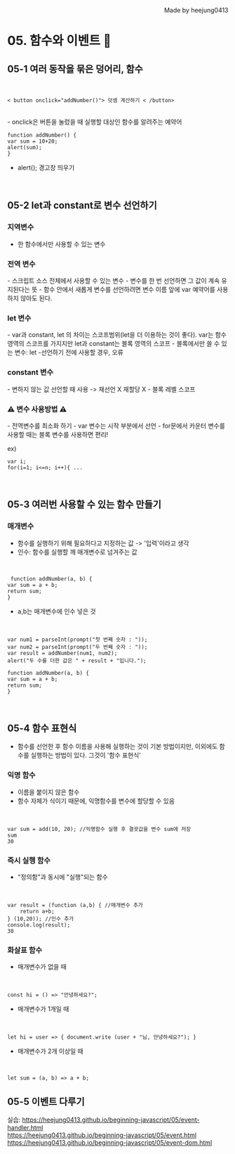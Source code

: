 <p align="right">Made by heejung0413</p>
<h1> 05. 함수와 이벤트 👋 </h1>
<h2>05-1 여러 동작을 묶은 덩어리, 함수 </h2>

<br/> 

	< button onclick="addNumber()"> 덧셈 계산하기 < /button>

<br/> - onclick은 버튼을 눌렀을 때 실행할 대상인 함수를 알려주는 예약어
    <br/>

    function addNumber() {
    var sum = 10+20;
    alert(sum);
    }
- alert();
 경고창 띄우기
<br/>

 <h2>05-2 let과 constant로 변수 선언하기  </h2>

<h3> 지역변수</h3>

- 한 함수에서만 사용할 수 있는 변수

<h3> 전역 변수</h3>
- 스크립트 소스 전체에서 사용할 수 있는 변수
- 변수를 한 번 선언하면 그 값이 계속 유지된다는 뜻
- 함수 안에서 새롭게 변수를 선언하려면 변수 이름 앞에 var 예약어를 사용하지 않아도 된다.

<h3> let 변수</h3>
- var과 constant, let 의 차이는 스코프범위(let을 더 이용하는 것이 좋다). var는 함수 영역의 스코프를 가지지만 let과 constant는 블록 영역의 스코프
- 블록에서만 쓸 수 있는 변수: let
-선언하기 전에 사용할 경우, 오류

<h3> constant 변수</h3>
- 변하지 않는 값 선언할 때 사용 -> 재선언 X 재할당 X
- 블록 레벨 스코프

<h3> ⚠ 변수 사용방법 ⚠</h3>
- 전역변수를 최소화 하기
- var 변수는 시작 부분에서 선언
- for문에서 카운터 변수를 사용할 때는 블록 변수를 사용하면 편리!

ex)

    var i;
    for(i=1; i<=n; i++){ ...

</br>

 <h2>05-3 여러번 사용할 수 있는 함수 만들기  </h2>
 <h3> 매개변수 </h3>
 
 - 함수를 실행하기 위해 필요하다고 지정하는 값 -> '입력'이라고 생각
 - 인수: 함수를 실행할 깨 매개변수로 넘겨주는 값

</br>

     function addNumber(a, b) { 			
    var sum = a + b;
    return sum;
    }
- a,b는 매개변수에 인수 넣은 것 

</br>

    var num1 = parseInt(prompt("첫 번째 숫자 : "));
    var num2 = parseInt(prompt("두 번째 숫자 : "));
    var result = addNumber(num1, num2);
    alert("두 수를 더한 값은 " + result + "입니다.");

    function addNumber(a, b) { 			
    var sum = a + b;
    return sum;
    }
</br>

 <h2>05-4  함수 표현식  </h2>

 - 함수를 선언한 후 함수 이름을 사용해 실행하는 것이 기본 방법이지만, 이외에도 함수를 실행하는 방법이 있다. 그것이 '함수 표현식'
 <h3> 익명 함수 </h3>
 
 - 이름을 붙이지 않은 함수 
 - 함수 자체가 식이기 때문에, 익명함수를 변수에 할당할 수 있음

 </br>

    var sum = add(10, 20); //익명함수 실행 후 결괏값을 변수 sum에 저장
    sum
    30

 <h3> 즉시 실행 함수 </h3>

- "정의함"과 동시에 "실행"되는 함수

</br>
    
    var result = (function (a,b) { //매개변수 추가
        return a+b; 
    } (10,20)); //인수 추가
    console.log(result);
    30

 <h3> 화살표 함수 </h3>

- 매개변수가 없을 때

</br>

    const hi = () => "안녕하세요?";

- 매개변수가 1개일 때

</br>

    let hi = user => { document.write (user + "님, 안녕하세요?"); }

- 매개변수가 2개 이상일 때

</br>

    let sum = (a, b) => a + b;

 <h2> 05-5  이벤트 다루기  </h2>

 실습:
 https://heejung0413.github.io/beginning-javascript/05/event-handler.html
</br> https://heejung0413.github.io/beginning-javascript/05/event.html
</br> https://heejung0413.github.io/beginning-javascript/05/event-dom.html
 
